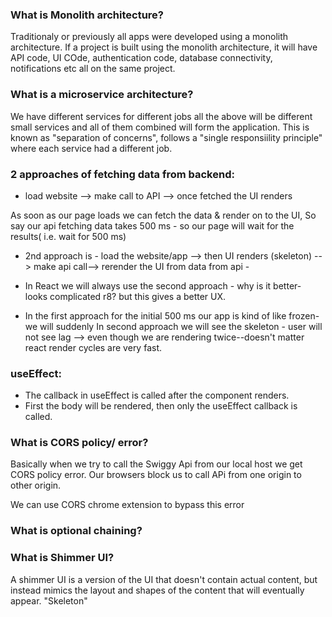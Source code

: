 ### What is Monolith architecture?

Traditionaly or previously all apps were developed using a monolith architecture.
If a project is built using the monolith architecture, it will have API code, UI COde, authentication code, database connectivity, notifications etc all on the same project.

### What is a microservice architecture?

We have different services for different jobs
all the above will be different small services and all of them combined will form the application.
This is known as "separation of concerns", follows a "single responsiility principle" where each service had a different job.

### 2 approaches of fetching data from backend:

- load website --> make call to API --> once fetched the UI renders

As soon as our page loads we can fetch the data & render on to the UI, So say our api fetching data takes 500 ms - so our page will wait for the results( i.e. wait for 500 ms)

- 2nd approach is - load the website/app --> then UI renders (skeleton) --> make api call--> rerender the UI from data from api -

- In React we will always use the second approach - why is it better- looks complicated r8? but this gives
  a better UX.

- In the first approach for the initial 500 ms our app is kind of like frozen- we will suddenly
  In second approach we will see the skeleton - user will not see lag --> even though we are rendering twice--doesn't matter react render cycles are very fast.

### useEffect:

- The callback in useEffect is called after the component renders.
- First the body will be rendered, then only the useEffect callback is called.

### What is CORS policy/ error?

Basically when we try to call the Swiggy Api from our local host we get CORS policy error.
Our browsers block us to call APi from one origin to other origin.

We can use CORS chrome extension to bypass this error

### What is optional chaining?

### What is Shimmer UI?

A shimmer UI is a version of the UI that doesn't contain actual content, but instead mimics the layout and shapes of the content that will eventually appear.
"Skeleton"
